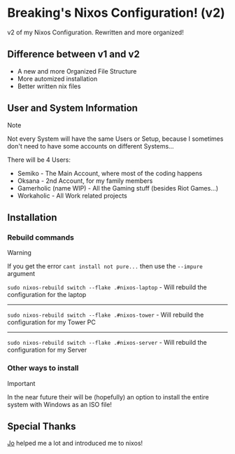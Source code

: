 # Breaking's Nixos Configuration! (v2)
v2 of my Nixos Configuration. Rewritten and more organized!

## Difference between v1 and v2
- A new and more Organized File Structure
- More automized installation
- Better written nix files

## User and System Information
> [!NOTE]
> Not every System will have the same Users or Setup, because I sometimes don't need to have some accounts on different Systems...

There will be 4 Users:
- Semiko - The Main Account, where most of the coding happens
- Oksana - 2nd Account, for my family members
- Gamerholic (name WIP) - All the Gaming stuff (besides Riot Games...)
- Workaholic - All Work related projects



## Installation

### Rebuild commands
> [!WARNING]
> If you get the error `cant install not pure...` then use the `--impure` argument

`sudo nixos-rebuild switch --flake .#nixos-laptop` - Will rebuild the configuration for the laptop

---
`sudo nixos-rebuild switch --flake .#nixos-tower` - Will rebuild the configuration for my Tower PC

---
`sudo nixos-rebuild switch --flake .#nixos-server` - Will rebuild the configuration for my Server

### Other ways to install
> [!IMPORTANT]
> In the near future their will be (hopefully) an option to install the entire system with Windows as an ISO file!


## Special Thanks
[Jo](https://github.com/Jokiller230) helped me a lot and introduced me to nixos!